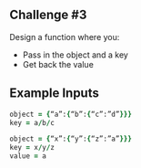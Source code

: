 ## Challenge #3

Design a function where you:

- Pass in the object and a key
- Get back the value

## Example Inputs

```ruby
object = {“a”:{“b”:{“c”:”d”}}}
key = a/b/c
```

```ruby
object = {“x”:{“y”:{“z”:”a”}}}
key = x/y/z
value = a
```
